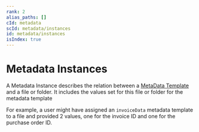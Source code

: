 ```yaml
---
rank: 2
alias_paths: []
cId: metadata
scId: metadata/instances
id: metadata/instances
isIndex: true
---
```

# Metadata Instances

A Metadata Instance describes the relation between a [MetaData Template][template] and a file or folder. It includes the values set for this file or folder for the metadata template

For example, a user might have assigned an `invoiceData` metadata template to a file and provided 2 values, one for the invoice ID and one for the purchase order ID.

[template]: g://metadata/templates
